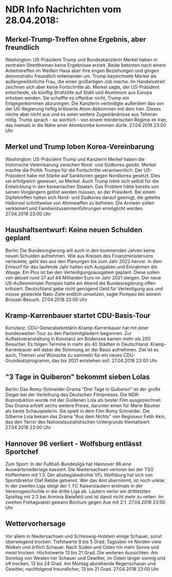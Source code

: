 # NDR Info Nachrichten vom 28.04.2018:


## Merkel-Trump-Treffen ohne Ergebnis, aber freundlich
Washington:	US-Präsident Trump und Bundeskanzlerin Merkel haben in zentralen Streitthemen keine Ergebnisse erzielt. Beide betonten nach einem Arbeitstreffen im Weißen Haus aber ihre engen Beziehungen und gingen demonstrativ freundlich miteinander um. Trump bezeichnete Merkel als außergewöhnliche Frau, die einen großartigen Job mache. Im Handelsstreit zeichnen sich aber keine Fortschritte ab. Merkel sagte, der US-Präsident entscheide, ob künftig Strafzölle auf Stahl und Aluminium aus Europa erhoben werden. Sie schaffte es offenbar nicht, Trump ein Entgegenkommen abzuringen. Die Kanzlerin verteidigte außerdem das von der US-Regierung heftig kritisierte Atom-Abkommen mit dem Iran. Dieses reiche aber nicht aus und es seien weitere Zugeständnisse aus Teheran nötig. Trump sprach - so wörtlich - von einem mörderischen Regime im Iran, das niemals in die Nähe einer Atombombe kommen dürfe. 27.04.2018 23:00 Uhr 

## Merkel und Trump loben Korea-Vereinbarung
Washington:	US-Präsident Trump und Kanzlerin Merkel haben die historische Vereinbarung zwischen Nord- und Südkorea gelobt. Merkel machte die Politik Trumps für die Fortschritte verantwortlich. Der US-Präsident habe mit Stärke auf Sanktionen gegen Nordkorea gesetzt. Dies sei erfolgreich gewesen, so Merkel. Auch Trump lobte sich selbst für die Entwicklung in den koreanischen Staaten. Das Problem hätte bereits von seinen Vorgängern gelöst werden müssen, so der Präsident. Bei einem Gipfeltreffen hatten sich Nord- und Südkorea darauf geeinigt, die geteilte Halbinsel schrittweise von Atomwaffen zu befreien. Die Armeen sollen verkleinert und Familienzusammenführungen ermöglicht werden. 27.04.2018 23:00 Uhr 

## Haushaltsentwurf: Keine neuen Schulden geplant
Berlin: Die Bundesregierung will auch in den kommenden Jahren keine neuen Schulden aufnehmen. Wie aus Kreisen des Finanzministeriums verlautete, geht das aus den Planungen bis zum Jahr 2022 hervor. In dem Entwurf für das laufende Jahr halten sich Ausgaben und Einnahmen die Waage. Ein Plus ist bei den Verteidigungsausgaben geplant. Diese sollen von aktuell rund 37 auf 44 Milliarden Euro im Jahr 2021 steigen. Der neue US-Außenminister Pompeo hatte am Abend die Bundesregierung offen kritisiert. Deutschland gebe nicht genügend Geld für Verteidigung aus und müsse gesteckte Nato-Ziele endlich umsetzen, sagte Pompeo bei seinem Brüssel-Besuch. 27.04.2018 23:00 Uhr 

## Kramp-Karrenbauer startet CDU-Basis-Tour
Konstanz:	CDU-Generalsekretärin Kramp-Karrenbauer hat mit einer bundesweiten Tour zu den Parteimitgliedern begonnen. Zur Auftaktveranstaltung in Konstanz am Bodensee kamen mehr als 200 Besucher. Es folgen Termine in mehr als 40 Städten in Deutschland. Kramp-Karrenbauer will dabei die Stimmung an der Basis aufnehmen. Ziel ist es auch, Themen und Wünsche zu sammeln für ein neues CDU-Grundsatzprogramm, das bis 2021 entstehen soll. 27.04.2018 23:00 Uhr 

## "3 Tage in Quiberon" bekommt sieben Lolas
Berlin: Das Romy-Schneider-Drama "Drei Tage in Quiberon" ist der große Sieger bei der Verleihung des Deutschen Filmpreises. Die NDR-Koproduktion wurde mit der Goldenen Lola als bester Film ausgezeichnet. Das Drama erhielt sechs weitere Preise, darunter einen für Marie Bäumer als beste Schauspielerin. Sie spielt in dem Film Romy Schneider. Die Silberne Lola bekam das Drama "Aus dem Nichts" von Regisseur Fatih Akin, das den Terror des Nationalsozialistischen Untergrunds thematisiert. 27.04.2018 23:00 Uhr 

## Hannover 96 verliert - Wolfsburg entlässt Sportchef
Zum Sport: In der Fußball-Bundesliga hat Hannover 96 eine Auswärtsniederlage kassiert. Die Niedersachsen verloren bei der TSG Hoffenheim mit 1:3. Der abstiegsbedrohte VFL Wolfsburg hat sich von Sportdirektor Olaf Rebbe getrennt. Wer das Amt übernimmt, ist noch unklar. In der zweiten Liga steigt der 1. FC Kaiserslautern erstmals in der Vereinsgeschichte in die dritte Liga ab. Lautern verlor am drittletzten Spieltag mit 2:3 bei Arminia Bielefeld und ist damit nicht mehr zu retten. Im zweiten Freitagsspiel gewann Bochum gegen Aue mit 2:1. 27.04.2018 23:00 Uhr 

## Wettervorhersage
Vor allem in Niedersachsen und Schleswig-Holstein einige Schauer, sonst überwiegend trocken. Tiefstwerte 9 bis 5 Grad. Tagsüber im Norden viele Wolken und örtlich Schauer. Nach Süden und Osten hin mehr Sonne und meist trocken. Höchstwerte 13 bis 21 Grad. Die weiteren Aussichten: Am Sonntag von Westen her Schauer und Gewitter, im Osten länger sonnig und oft trocken, 13 bis 24 Grad. Am Montag abziehende Regenschauer und Gewitter, nachfolgend freundlicher, 13 bis 21 Grad. 27.04.2018 23:00 Uhr 
